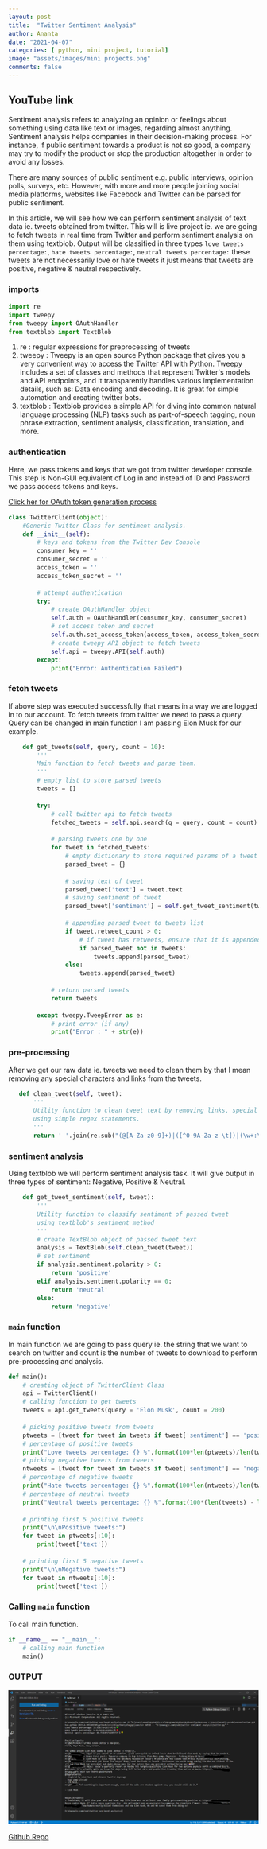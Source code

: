 ```yaml
---
layout: post
title:  "Twitter Sentiment Analysis"
author: Ananta
date: "2021-04-07"
categories: [ python, mini project, tutorial]
image: "assets/images/mini projects.png"
comments: false
---
```

## YouTube link

Sentiment analysis refers to analyzing an opinion or feelings about something using data like text or images, regarding almost anything. Sentiment analysis helps companies in their decision-making process. For instance, if public sentiment towards a product is not so good, a company may try to modify the product or stop the production altogether in order to avoid any losses.

There are many sources of public sentiment e.g. public interviews, opinion polls, surveys, etc. However, with more and more people joining social media platforms, websites like Facebook and Twitter can be parsed for public sentiment.

In this article, we will see how we can perform sentiment analysis of text data ie. tweets obtained from twitter. This will is live project ie. we are going to fetch tweets in real time from Twitter and perform sentiment analysis on them using textblob. Output will be classified in three types `love tweets percentage:`, `hate tweets percentage:`, `neutral tweets percentage:` these tweets are not necessarily love or hate tweets it just means that tweets are positive, negative & neutral respectively.

### imports

```python
import re
import tweepy
from tweepy import OAuthHandler
from textblob import TextBlob
```

1. re : regular expressions for preprocessing of tweets
2. tweepy : Tweepy is an open source Python package that gives you a very convenient way to access the Twitter API with Python. Tweepy includes a set of classes and methods that represent Twitter's models and API endpoints, and it transparently handles various implementation details, such as: Data encoding and decoding. It is great for simple automation and creating twitter bots.
3. textblob : Textblob provides a simple API for diving into common natural language processing (NLP) tasks such as part-of-speech tagging, noun phrase extraction, sentiment analysis, classification, translation, and more.

### authentication

Here, we pass tokens and keys that we got from twitter developer console. This step is Non-GUI equivalent of Log in and instead of ID and Password we pass access tokens and keys.


[Click her for OAuth token generation process](https://developer.twitter.com/en/docs/authentication/oauth-1-0a)

```python
class TwitterClient(object):
    #Generic Twitter Class for sentiment analysis.
    def __init__(self):
        # keys and tokens from the Twitter Dev Console
        consumer_key = ''
        consumer_secret = ''
        access_token = ''
        access_token_secret = ''
 
        # attempt authentication
        try:
            # create OAuthHandler object
            self.auth = OAuthHandler(consumer_key, consumer_secret)
            # set access token and secret
            self.auth.set_access_token(access_token, access_token_secret)
            # create tweepy API object to fetch tweets
            self.api = tweepy.API(self.auth)
        except:
            print("Error: Authentication Failed")
```

### fetch tweets

If above step was executed successfully that means in a way we are logged in to our account. To fetch tweets from twitter we need to pass a query. Query can be changed in main function I am passing Elon Musk for our example.  

```python
    def get_tweets(self, query, count = 10):
        '''
        Main function to fetch tweets and parse them.
        '''
        # empty list to store parsed tweets
        tweets = []
 
        try:
            # call twitter api to fetch tweets
            fetched_tweets = self.api.search(q = query, count = count)
 
            # parsing tweets one by one
            for tweet in fetched_tweets:
                # empty dictionary to store required params of a tweet
                parsed_tweet = {}
 
                # saving text of tweet
                parsed_tweet['text'] = tweet.text
                # saving sentiment of tweet
                parsed_tweet['sentiment'] = self.get_tweet_sentiment(tweet.text)
 
                # appending parsed tweet to tweets list
                if tweet.retweet_count > 0:
                    # if tweet has retweets, ensure that it is appended only once
                    if parsed_tweet not in tweets:
                        tweets.append(parsed_tweet)
                else:
                    tweets.append(parsed_tweet)
 
            # return parsed tweets
            return tweets
 
        except tweepy.TweepError as e:
            # print error (if any)
            print("Error : " + str(e))
 ```

### pre-processing

After we get our raw data ie. tweets we need to clean them by that I mean removing any special characters and links from the tweets.

 ```python
    def clean_tweet(self, tweet):
        '''
        Utility function to clean tweet text by removing links, special characters
        using simple regex statements.
        '''
        return ' '.join(re.sub("(@[A-Za-z0-9]+)|([^0-9A-Za-z \t])|(\w+:\/\/\S+)", " ", tweet).split())
```

### sentiment analysis

Using textblob we will perform sentiment analysis task.
It will give output in three types of sentiment: Negative, Positive & Neutral.

```python
    def get_tweet_sentiment(self, tweet):
        '''
        Utility function to classify sentiment of passed tweet
        using textblob's sentiment method
        '''
        # create TextBlob object of passed tweet text
        analysis = TextBlob(self.clean_tweet(tweet))
        # set sentiment
        if analysis.sentiment.polarity > 0:
            return 'positive'
        elif analysis.sentiment.polarity == 0:
            return 'neutral'
        else:
            return 'negative'
```

### `main` function

In main function we are going to pass query ie. the string that we want to search on twitter and count is the number of tweets to download to perform pre-processing and analysis.

```python
def main():
    # creating object of TwitterClient Class
    api = TwitterClient()
    # calling function to get tweets
    tweets = api.get_tweets(query = 'Elon Musk', count = 200)
 
    # picking positive tweets from tweets
    ptweets = [tweet for tweet in tweets if tweet['sentiment'] == 'positive']
    # percentage of positive tweets
    print("Love tweets percentage: {} %".format(100*len(ptweets)/len(tweets)))
    # picking negative tweets from tweets
    ntweets = [tweet for tweet in tweets if tweet['sentiment'] == 'negative']
    # percentage of negative tweets
    print("Hate tweets percentage: {} %".format(100*len(ntweets)/len(tweets)))
    # percentage of neutral tweets
    print("Neutral tweets percentage: {} %".format(100*(len(tweets) - len(ntweets) - len(ptweets))/len(tweets)))
 
    # printing first 5 positive tweets
    print("\n\nPositive tweets:")
    for tweet in ptweets[:10]:
        print(tweet['text'])
 
    # printing first 5 negative tweets
    print("\n\nNegative tweets:")
    for tweet in ntweets[:10]:
        print(tweet['text'])
```

### Calling `main` function

To call main function.

```python
if __name__ == "__main__":
    # calling main function
    main()
```

<script src="https://gist.github.com/ananta-tamboli/3473968aeb38b64067319a13681ea7d2.js"></script>

### OUTPUT

![Alt](/assets/images/twitterop.png "Output")

[Github Repo](https://github.com/ananta-tamboli/Go-Woogle/tree/main/twitter%20sentiment%20analysis)
